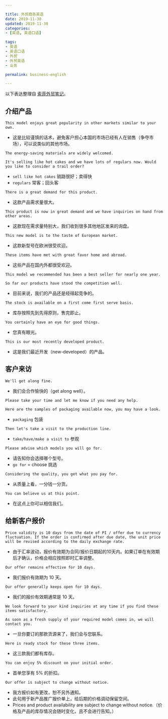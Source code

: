 ```yaml
---

title: 外贸商务英语   
date: 2019-11-30  
updated: 2019-11-30  
categories:   
- [英语, 英语口语]  

tags:  
- 英语
- 英语口语  
- 外贸  
- 外贸英语
- 业务

permalink: business-english  

---
```


以下表达整理自 [索菲外贸笔记](https://sophienotes.cn/)。

<!-- more -->


## 介绍产品

`This model enjoys great popularity in other markets similar to your own.`
- 这是比较谨慎的话术，避免客户担心本国的市场已经有人在销售（争夺市场），可以说类似的其他市场。


`The energy-saving materials are widely welcomed.` 


`It's selling like hot cakes and we have lots of regulars now. Would you like to consider a trail order?`
- `sell like hot cakes` 销路很好；卖得快
-  `regulars` 常客；回头客


`There is a great demand for this product.`
- 这款产品需求量很大。


`This product is now in great demand and we have inquiries on hand from other areas.` 
- 这款现在需求量特别大，我们收到很多其他地区发来的询盘。


`This new model is to the taste of European market.` 
- 这款新型号在欧洲很受欢迎。

`These items have met with great favor home and abroad.`
- 这些产品在国内外都很受欢迎。


`This model we recommended has been a best seller for nearly one year.`


`So far our products have stood the competition well.`
- 目前来说，我们的产品还是经得起竞争的。

`The stock is available on a first come first serve basis.`
- 库存按照先到先得原则，售完即止。


`You certainly have an eye for good things.`
- 您真有眼光。


`This is our most recently developed product.`
- 这是我们最近开发（new-developed）的产品。

## 客户来访

`We'll get along fine.`
- 我们会合作愉快的（get along well）。


`Please take your time and let me know if you need any help.`


`Here are the samples of packaging available now, you may have a look.`
- `packaging` 包装


`Then let's take a visit to the production line.`
- `take/have/make a visit to` 参观


`Please advise which models you will go for.` 
- 请告知你会选择哪个型号。
- `go for` = choose 挑选


`Considering the quality, you get what you pay for.`
- 从质量上看，一分钱一分货。

`You can believe us at this point.` 
- 在这点上你可以相信我们。


## 给新客户报价

`Price validity is 10 days from the date of PI / offer due to currency fluctuation. If the order is confirmed after due date, the unit price will be revised according to the daily exchange rate.`
- 由于汇率波动，报价有效期为合同/报价日期起的10天内。如果订单在有效期后才确认，价格会相应按照即时汇率调整。


`Our offer remains effective for 10 days.` 
- 我们报价有效期为 10 天。

`Our offer generally keeps open for 10 days.` 
- 我们的报价有效期通常是 10 天。


`We look forward to your kind inquiries at any time if you find these items satisfactory.` 


`As soon as a fresh supply of your required model comes in, we will contact you.`
- 一旦你要订的那款货源来了，我们会与您联系。


`Here is ready stock for these three items.`
- 这三款我们都有库存。

`You can enjoy 5% discount on your initial order.` 
- 首单您享有 5% 的折扣。


`Our offer is subject to change without notice.`
- 我方报价如有更改，恕不另外通知。
- 此句用于新产品推广报价单上，给后期的价格调动保留空间。
- Prices and product availability are subject to change without notice.（价格及产品的库存情况会随时变化，且不会进行告知。）
